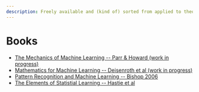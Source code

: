 ```yaml
---
description: Freely available and (kind of) sorted from applied to theoretical
---
```


# Books

* [The Mechanics of Machine Learning -- Parr & Howard (work in progress)](https://mlbook.explained.ai/)
* [Mathematics for Machine Learning -- Deisenroth et al (work in progress)](https://mml-book.com)
* [Pattern Recognition and Machine Learning -- Bishop 2006](https://www.microsoft.com/en-us/research/uploads/prod/2006/01/Bishop-Pattern-Recognition-and-Machine-Learning-2006.pdf)
* [The Elements of Statistial Learning -- Hastie et al](https://web.stanford.edu/~hastie/Papers/ESLII.pdf)[ ](
  https://mml-book.com)

